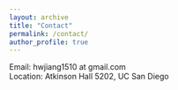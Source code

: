 ```yaml
---
layout: archive
title: "Contact"
permalink: /contact/
author_profile: true
---
```

Email: hwjiang1510 at gmail.com <br>
Location: Atkinson Hall 5202, UC San Diego

